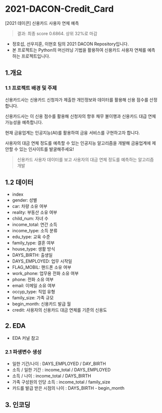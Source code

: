 # 2021-DACON-Credit_Card
[2021 데이콘] 신용카드 사용자 연체 예측
> 결과: 최종 score 0.6864. 상위 32%로 마감

- 정호섭, 선우지훈, 이현호 팀의 2021 DACON Repository입니다.
- 본 프로젝트는 Python의 머신러닝 기법을 활용하여 신용카드 사용자 연체를 예측하는 프로젝트입니다.

## 1.개요
### 1.1 프로젝트 배경 및 주제
신용카드사는 신용카드 신청자가 제출한 개인정보와 데이터를 활용해 신용 점수를 산정합니다. 

신용카드사는 이 신용 점수를 활용해 신청자의 향후 채무 불이행과 신용카드 대급 연체 가능성을 예측합니다.

현재 금융업계는 인공지능(AI)를 활용하여 금융 서비스를 구현하고자 합니다. 

사용자의 대금 연체 정도를 예측할 수 있는 인공지능 알고리즘을 개발해 금융업계에 제안할 수 있는 인사이트를 발굴해주세요!

> 신용카드 사용자 데이터를 보고 사용자의 대금 연체 정도를 예측하는 알고리즘 개발

## 1.2 데이터

- index
- gender: 성별
- car: 차량 소유 여부
- reality: 부동산 소유 여부
- child_num: 자녀 수
- income_total: 연간 소득
- income_type: 소득 분류
- edu_type: 교육 수준
- family_type: 결혼 여부
- house_type: 생활 방식
- DAYS_BIRTH: 출생일
- DAYS_EMPLOYED: 업무 시작일
- FLAG_MOBIL: 핸드폰 소유 여부
- work_phone: 업무용 전화 소유 여부
- phone: 전화 소유 여부
- email: 이메일 소유 여부
- occyp_type: 직업 유형
- family_size: 가족 규모
- begin_month: 신용카드 발급 월
- credit: 사용자의 신용카드 대금 연체를 기준의 신용도

## 2. EDA
- EDA 커널 참고

### 2.1 파생변수 생성
- 일한 기간/나이 : DAYS_EMPLOYED / DAY_BIRTH
- 소득 / 일한 기간 : income_total / DAYS_EMPLOYED
- 소득 / 나이 : income_total / DAYS_BIRTH
- 가족 구성원의 인당 소득 : income_total / family_size
- 카드를 발급 받은 시점의 나이 : DAYS_BIRTH - begin_month

## 3. 인코딩
